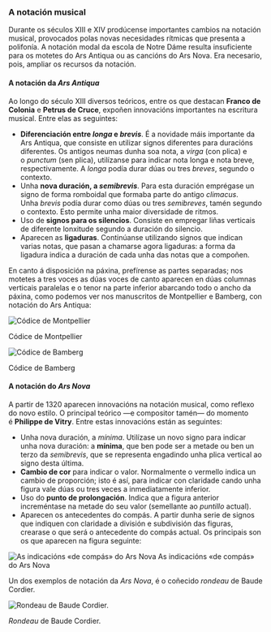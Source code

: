### A notación musical

Durante os séculos XIII e XIV prodúcense importantes cambios na notación musical, provocados polas novas necesidades rítmicas que presenta a polifonía. A notación modal da escola de Notre Dáme resulta insuficiente para os motetes do Ars Antiqua ou as cancións do Ars Nova. Era necesario, pois, ampliar os recursos da notación.

#### A notación da *Ars Antiqua*

Ao longo do século XIII diversos teóricos, entre os que destacan **Franco de Colonia** e **Petrus de Cruce**, expoñen innovacións importantes na escritura musical. Entre elas as seguintes:
- **Diferenciación entre _longa_ e _brevis_**. 
	É a novidade máis importante da Ars Antiqua, que consiste en utilizar signos diferentes para duracións diferentes. Os antigos neumas dunha soa nota, a _virga_ (con plica) e o _punctum_ (sen plica), utilízanse para indicar nota longa e nota breve, respectivamente. A _longa_ podía durar dúas ou tres _breves_, segundo o contexto.
-  Unha **nova duración, a _semibrevis_**.
	Para esta duración emprégase un signo de forma romboidal que formaba parte do antigo _climacus_. Unha _brevis_ podía durar como dúas ou tres _semibreves_, tamén segundo o contexto. Esto permite unha maior diversidade de ritmos. 
- Uso de **signos para os silencios**.
	Consiste en empregar liñas verticais de diferente lonxitude segundo a duración do silencio.
-  Aparecen as **ligaduras**. 
	Continúanse utilizando signos que indican varias notas, que pasan a chamarse agora ligaduras: a forma da ligadura indica a duración de cada unha das notas que a compoñen. 
    
En canto á disposición na páxina, prefírense as partes separadas; nos motetes a tres voces as dúas voces de canto aparecen en dúas columnas verticais paralelas e o tenor na parte inferior abarcando todo o ancho da páxina, como podemos ver nos manuscritos de Montpellier e Bamberg, con notación do Ars Antiqua:

![Códice de Montpellier](https://www.franciscocallejo.es/hm4/polifonia/montpellier.jpg)

Códice de Montpellier

![Códice de Bamberg](https://www.franciscocallejo.es/hm4/polifonia/bamberg.jpg)

Códice de Bamberg

#### A notación do *Ars Nova*
A partir de 1320 aparecen innovacións na notación musical, como reflexo do novo estilo. O principal teórico —e compositor tamén— do momento é **Philippe de Vitry**. Entre estas innovacións están as seguintes:
- Unha nova duración, a *mínima*.
	Utilízase un novo signo para indicar unha nova duración: a **mínima**, que ben pode ser a metade ou ben un terzo da _semibrevis_, que se representa engadindo unha plica vertical ao signo desta última.
- **Cambio de cor** para indicar o valor.
	Normalmente o vermello indica un cambio de proporción; isto é así, para indicar con claridade cando unha figura vale dúas ou tres veces a inmediatamente inferior.
- Uso do **punto de prolongación**.
	Indica que a figura anterior increméntase na metade do seu valor (semellante ao *puntillo* actual).
- Aparecen os antecedentes do compás. 
	A partir dunha serie de signos que indiquen con claridade a división e subdivisión das figuras, crearase o que será o antecedente do compás actual. Os principais son os que aparecen na figura seguinte:

![As indicacións «de compás» do Ars Nova](https://www.franciscocallejo.es/hm4/polifonia/vitry.jpg)
As indicacións «de compás» do Ars Nova

Un dos exemplos de notación da *Ars Nova*, é o coñecido *rondeau* de Baude Cordier.

![Rondeau de Baude Cordier.](https://www.franciscocallejo.es/hm4/polifonia/cordier.jpg)

_Rondeau_ de Baude Cordier.
